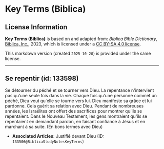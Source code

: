 # Key Terms (Biblica)

## License Information

**Key Terms (Biblica)** is based on and adapted from: _Biblica Bible Dictionary_, [Biblica, Inc.](https://www.biblica.com/), 2023, which is licensed under a [CC BY-SA 4.0 license](https://creativecommons.org/licenses/by-sa/4.0/legalcode.en).

This markdown version (created `2025-10-20`) is provided under the same license.



--------------------------------

## Se repentir (id: 133598)

Se détourner du péché et se tourner vers Dieu. La repentance n'intervient pas qu'une seule fois dans la vie. Chaque fois qu'une personne commet un péché, Dieu veut qu'elle se tourne vers lui. Dieu manifeste sa grâce et lui pardonne. Cela guérit sa relation avec Dieu. Pendant de nombreuses années, les Israélites ont offert des sacrifices pour montrer qu'ils se repentaient. Dans le Nouveau Testament, les gens montraient qu'ils se repentaient en demandant pardon, en faisant confiance à Jésus et en marchant à sa suite. (En bons termes avec Dieu)

* **Associated Articles:** Justifié devant Dieu (ID: `133506@BiblicaStudyNotesKeyTerms`)


